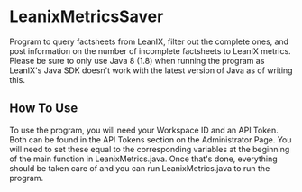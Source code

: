 # LeanixMetricsSaver  
Program to query factsheets from LeanIX, filter out the complete ones, and post information on the number of incomplete factsheets to LeanIX metrics. Please be sure to only use Java 8 (1.8) when running the program as LeanIX's Java SDK doesn't work with the latest version of Java as of writing this.  
## How To Use  
To use the program, you will need your Workspace ID and an API Token. Both can be found in the API Tokens section on the Administrator Page. You will need to set these equal to the corresponding variables at the beginning of the main function in LeanixMetrics.java. Once that's done, everything should be taken care of and you can run LeanixMetrics.java to run the program.

